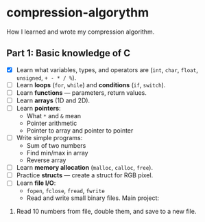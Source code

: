 # compression-algorythm
How I learned and wrote my compression algorithm.

## Part 1: Basic knowledge of C
- [x] Learn what variables, types, and operators are (`int`, `char`, `float`, `unsigned`, `+ - * / %`).
- [ ] Learn **loops** (`for`, `while`) and **conditions** (`if`, `switch`).
- [ ] Learn **functions** — parameters, return values.
- [ ] Learn **arrays** (1D and 2D).
- [ ] Learn **pointers**:
    - What `*` and `&` mean
    - Pointer arithmetic
    - Pointer to array and pointer to pointer
- [ ] Write simple programs:
    - Sum of two numbers        
    - Find min/max in array    
    - Reverse array
- [ ] Learn **memory allocation** (`malloc`, `calloc`, `free`).
- [ ] Practice **structs** — create a struct for RGB pixel.
- [ ] Learn **file I/O**:    
    - `fopen`, `fclose`, `fread`, `fwrite`
    - Read and write small binary files.
Main project: 
1. Read 10 numbers from file, double them, and save to a new file.
